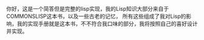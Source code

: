 你好，这是一个简答但是完整的lisp实现，我的Lisp知识大部分来自于COMMONSLISP这本书，以及一些古老的记忆，
所有这些组成了我对Lisp的影响，我的实现手册就是这本书，不不符合我口味的部分，我将按照自己的喜好设计并实现。